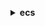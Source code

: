 **<details ><summary style="color:none;">ecs</summary><blockquote>**

- **<details><summary style="color:none;"><b><u>create-capacity-provider</b></u></summary><blockquote>**

  * **<p style="color:none;">--name</p>**
  * **<p style="color:none;">--auto-scaling-group-provider</p>**
  * **<p style="color:none;">--tags</p>**
  * **<p style="color:none;">--cli-input-json</p>**
  * **<p style="color:none;">--cli-input-yaml</p>**
  * **<p style="color:none;">--generate-cli-skeleton</p>**
  </br>
  **<p style="color:red;">Description</p>**
  </br>
  ## **Examples**
  ```bash

  ```
  ```json

  ```


- **<details><summary style="color:none;"><b><u>create-cluster</b></u></summary><blockquote>**

  * **<p style="color:none;">--cluster-name</p>**
  * **<p style="color:none;">--tags</p>**
  * **<p style="color:none;">--settings</p>**
  * **<p style="color:none;">--configuration</p>**
  * **<p style="color:none;">--capacity-providers</p>**
  * **<p style="color:none;">--default-capacity-provider-strategy</p>**
  * **<p style="color:none;">--cli-input-json</p>**
  * **<p style="color:none;">--cli-input-yaml</p>**
  * **<p style="color:none;">--generate-cli-skeleton</p>**
  </br>
  **<p style="color:red;">Description</p>**
  </br>
  ## **Examples**
  ```bash

  ```
  ```json

  ```


- **<details><summary style="color:none;"><b><u>create-service</b></u></summary><blockquote>**

  * **<p style="color:none;">--cluster</p>**
  * **<p style="color:none;">--service-name</p>**
  * **<p style="color:none;">--task-definition</p>**
  * **<p style="color:none;">--load-balancers</p>**
  * **<p style="color:none;">--service-registries</p>**
  * **<p style="color:none;">--desired-count</p>**
  * **<p style="color:none;">--client-token</p>**
  * **<p style="color:none;">--launch-type</p>**
  * **<p style="color:none;">--capacity-provider-strategy</p>**
  * **<p style="color:none;">--platform-version</p>**
  * **<p style="color:none;">--role</p>**
  * **<p style="color:none;">--deployment-configuration</p>**
  * **<p style="color:none;">--placement-constraints</p>**
  * **<p style="color:none;">--placement-strategy</p>**
  * **<p style="color:none;">--network-configuration</p>**
  * **<p style="color:none;">--health-check-grace-period-seconds</p>**
  * **<p style="color:none;">--scheduling-strategy</p>**
  * **<p style="color:none;">--deployment-controller</p>**
  * **<p style="color:none;">--tags</p>**
  * **<p style="color:none;">--enable-ecs-managed-tags</p>**
  * **<p style="color:none;">--no-enable-ecs-managed-tags</p>**
  * **<p style="color:none;">--propagate-tags</p>**
  * **<p style="color:none;">--enable-execute-command</p>**
  * **<p style="color:none;">--disable-execute-command</p>**
  * **<p style="color:none;">--cli-input-json</p>**
  * **<p style="color:none;">--cli-input-yaml</p>**
  * **<p style="color:none;">--generate-cli-skeleton</p>**
  </br>
  **<p style="color:red;">Description</p>**
  </br>
  ## **Examples**
  ```bash

  ```
  ```json

  ```


- **<details><summary style="color:none;"><b><u>create-task-set</b></u></summary><blockquote>**

  * **<p style="color:none;">--service</p>**
  * **<p style="color:none;">--cluster</p>**
  * **<p style="color:none;">--external-id</p>**
  * **<p style="color:none;">--task-definition</p>**
  * **<p style="color:none;">--network-configuration</p>**
  * **<p style="color:none;">--load-balancers</p>**
  * **<p style="color:none;">--service-registries</p>**
  * **<p style="color:none;">--launch-type</p>**
  * **<p style="color:none;">--capacity-provider-strategy</p>**
  * **<p style="color:none;">--platform-version</p>**
  * **<p style="color:none;">--scale</p>**
  * **<p style="color:none;">--client-token</p>**
  * **<p style="color:none;">--tags</p>**
  * **<p style="color:none;">--cli-input-json</p>**
  * **<p style="color:none;">--cli-input-yaml</p>**
  * **<p style="color:none;">--generate-cli-skeleton</p>**
  </br>
  **<p style="color:red;">Description</p>**
  </br>
  ## **Examples**
  ```bash

  ```
  ```json

  ```


- **<details><summary style="color:none;"><b><u>delete-account-setting</b></u></summary><blockquote>**

  * **<p style="color:none;">--name</p>**
  * **<p style="color:none;">--principal-arn</p>**
  * **<p style="color:none;">--cli-input-json</p>**
  * **<p style="color:none;">--cli-input-yaml</p>**
  * **<p style="color:none;">--generate-cli-skeleton</p>**
  </br>
  **<p style="color:red;">Description</p>**
  </br>
  ## **Examples**
  ```bash

  ```
  ```json

  ```


- **<details><summary style="color:none;"><b><u>delete-attributes</b></u></summary><blockquote>**

  * **<p style="color:none;">--cluster</p>**
  * **<p style="color:none;">--attributes</p>**
  * **<p style="color:none;">--cli-input-json</p>**
  * **<p style="color:none;">--cli-input-yaml</p>**
  * **<p style="color:none;">--generate-cli-skeleton</p>**
  </br>
  **<p style="color:red;">Description</p>**
  </br>
  ## **Examples**
  ```bash

  ```
  ```json

  ```


- **<details><summary style="color:none;"><b><u>delete-capacity-provider</b></u></summary><blockquote>**

  * **<p style="color:none;">--capacity-provider</p>**
  * **<p style="color:none;">--cli-input-json</p>**
  * **<p style="color:none;">--cli-input-yaml</p>**
  * **<p style="color:none;">--generate-cli-skeleton</p>**
  </br>
  **<p style="color:red;">Description</p>**
  </br>
  ## **Examples**
  ```bash

  ```
  ```json

  ```


- **<details><summary style="color:none;"><b><u>delete-cluster</b></u></summary><blockquote>**

  * **<p style="color:none;">--cluster</p>**
  * **<p style="color:none;">--cli-input-json</p>**
  * **<p style="color:none;">--cli-input-yaml</p>**
  * **<p style="color:none;">--generate-cli-skeleton</p>**
  </br>
  **<p style="color:red;">Description</p>**
  </br>
  ## **Examples**
  ```bash

  ```
  ```json

  ```


- **<details><summary style="color:none;"><b><u>delete-service</b></u></summary><blockquote>**

  * **<p style="color:none;">--cluster</p>**
  * **<p style="color:none;">--service</p>**
  * **<p style="color:none;">--force</p>**
  * **<p style="color:none;">--no-force</p>**
  * **<p style="color:none;">--cli-input-json</p>**
  * **<p style="color:none;">--cli-input-yaml</p>**
  * **<p style="color:none;">--generate-cli-skeleton</p>**
  </br>
  **<p style="color:red;">Description</p>**
  </br>
  ## **Examples**
  ```bash

  ```
  ```json

  ```


- **<details><summary style="color:none;"><b><u>delete-task-set</b></u></summary><blockquote>**

  * **<p style="color:none;">--cluster</p>**
  * **<p style="color:none;">--service</p>**
  * **<p style="color:none;">--task-set</p>**
  * **<p style="color:none;">--force</p>**
  * **<p style="color:none;">--no-force</p>**
  * **<p style="color:none;">--cli-input-json</p>**
  * **<p style="color:none;">--cli-input-yaml</p>**
  * **<p style="color:none;">--generate-cli-skeleton</p>**
  </br>
  **<p style="color:red;">Description</p>**
  </br>
  ## **Examples**
  ```bash

  ```
  ```json

  ```


- **<details><summary style="color:none;"><b><u>deploy</b></u></summary><blockquote>**

  * **<p style="color:none;">--service</p>**
  * **<p style="color:none;">--task-definition</p>**
  * **<p style="color:none;">--codedeploy-appspec</p>**
  * **<p style="color:none;">--cluster</p>**
  * **<p style="color:none;">--codedeploy-application</p>**
  * **<p style="color:none;">--codedeploy-deployment-group</p>**
  </br>
  **<p style="color:red;">Description</p>**
  </br>
  ## **Examples**
  ```bash

  ```
  ```json

  ```


- **<details><summary style="color:none;"><b><u>deregister-container-instance</b></u></summary><blockquote>**

  * **<p style="color:none;">--cluster</p>**
  * **<p style="color:none;">--container-instance</p>**
  * **<p style="color:none;">--force</p>**
  * **<p style="color:none;">--no-force</p>**
  * **<p style="color:none;">--cli-input-json</p>**
  * **<p style="color:none;">--cli-input-yaml</p>**
  * **<p style="color:none;">--generate-cli-skeleton</p>**
  </br>
  **<p style="color:red;">Description</p>**
  </br>
  ## **Examples**
  ```bash

  ```
  ```json

  ```


- **<details><summary style="color:none;"><b><u>deregister-task-definition</b></u></summary><blockquote>**

  * **<p style="color:none;">--task-definition</p>**
  * **<p style="color:none;">--cli-input-json</p>**
  * **<p style="color:none;">--cli-input-yaml</p>**
  * **<p style="color:none;">--generate-cli-skeleton</p>**
  </br>
  **<p style="color:red;">Description</p>**
  </br>
  ## **Examples**
  ```bash

  ```
  ```json

  ```


- **<details><summary style="color:none;"><b><u>describe-capacity-providers</b></u></summary><blockquote>**

  * **<p style="color:none;">--capacity-providers</p>**
  * **<p style="color:none;">--include</p>**
  * **<p style="color:none;">--max-results</p>**
  * **<p style="color:none;">--next-token</p>**
  * **<p style="color:none;">--cli-input-json</p>**
  * **<p style="color:none;">--cli-input-yaml</p>**
  * **<p style="color:none;">--generate-cli-skeleton</p>**
  </br>
  **<p style="color:red;">Description</p>**
  </br>
  ## **Examples**
  ```bash

  ```
  ```json

  ```


- **<details><summary style="color:none;"><b><u>describe-clusters</b></u></summary><blockquote>**

  * **<p style="color:none;">--clusters</p>**
  * **<p style="color:none;">--include</p>**
  * **<p style="color:none;">--cli-input-json</p>**
  * **<p style="color:none;">--cli-input-yaml</p>**
  * **<p style="color:none;">--generate-cli-skeleton</p>**
  </br>
  **<p style="color:red;">Description</p>**
  </br>
  ## **Examples**
  ```bash

  ```
  ```json

  ```


- **<details><summary style="color:none;"><b><u>describe-container-instances</b></u></summary><blockquote>**

  * **<p style="color:none;">--cluster</p>**
  * **<p style="color:none;">--container-instances</p>**
  * **<p style="color:none;">--include</p>**
  * **<p style="color:none;">--cli-input-json</p>**
  * **<p style="color:none;">--cli-input-yaml</p>**
  * **<p style="color:none;">--generate-cli-skeleton</p>**
  </br>
  **<p style="color:red;">Description</p>**
  </br>
  ## **Examples**
  ```bash

  ```
  ```json

  ```


- **<details><summary style="color:none;"><b><u>describe-services</b></u></summary><blockquote>**

  * **<p style="color:none;">--cluster</p>**
  * **<p style="color:none;">--services</p>**
  * **<p style="color:none;">--include</p>**
  * **<p style="color:none;">--cli-input-json</p>**
  * **<p style="color:none;">--cli-input-yaml</p>**
  * **<p style="color:none;">--generate-cli-skeleton</p>**
  </br>
  **<p style="color:red;">Description</p>**
  </br>
  ## **Examples**
  ```bash

  ```
  ```json

  ```


- **<details><summary style="color:none;"><b><u>describe-task-definition</b></u></summary><blockquote>**

  * **<p style="color:none;">--task-definition</p>**
  * **<p style="color:none;">--include</p>**
  * **<p style="color:none;">--cli-input-json</p>**
  * **<p style="color:none;">--cli-input-yaml</p>**
  * **<p style="color:none;">--generate-cli-skeleton</p>**
  </br>
  **<p style="color:red;">Description</p>**
  </br>
  ## **Examples**
  ```bash

  ```
  ```json

  ```


- **<details><summary style="color:none;"><b><u>describe-tasks</b></u></summary><blockquote>**

  * **<p style="color:none;">--cluster</p>**
  * **<p style="color:none;">--tasks</p>**
  * **<p style="color:none;">--include</p>**
  * **<p style="color:none;">--cli-input-json</p>**
  * **<p style="color:none;">--cli-input-yaml</p>**
  * **<p style="color:none;">--generate-cli-skeleton</p>**
  </br>
  **<p style="color:red;">Description</p>**
  </br>
  ## **Examples**
  ```bash

  ```
  ```json

  ```


- **<details><summary style="color:none;"><b><u>describe-task-sets</b></u></summary><blockquote>**

  * **<p style="color:none;">--cluster</p>**
  * **<p style="color:none;">--service</p>**
  * **<p style="color:none;">--task-sets</p>**
  * **<p style="color:none;">--include</p>**
  * **<p style="color:none;">--cli-input-json</p>**
  * **<p style="color:none;">--cli-input-yaml</p>**
  * **<p style="color:none;">--generate-cli-skeleton</p>**
  </br>
  **<p style="color:red;">Description</p>**
  </br>
  ## **Examples**
  ```bash

  ```
  ```json

  ```


- **<details><summary style="color:none;"><b><u>discover-poll-endpoint</b></u></summary><blockquote>**

  * **<p style="color:none;">--container-instance</p>**
  * **<p style="color:none;">--cluster</p>**
  * **<p style="color:none;">--cli-input-json</p>**
  * **<p style="color:none;">--cli-input-yaml</p>**
  * **<p style="color:none;">--generate-cli-skeleton</p>**
  </br>
  **<p style="color:red;">Description</p>**
  </br>
  ## **Examples**
  ```bash

  ```
  ```json

  ```


- **<details><summary style="color:none;"><b><u>execute-command</b></u></summary><blockquote>**

  * **<p style="color:none;">--cluster</p>**
  * **<p style="color:none;">--container</p>**
  * **<p style="color:none;">--command</p>**
  * **<p style="color:none;">--interactive</p>**
  * **<p style="color:none;">--non-interactive</p>**
  * **<p style="color:none;">--task</p>**
  * **<p style="color:none;">--cli-input-json</p>**
  * **<p style="color:none;">--cli-input-yaml</p>**
  * **<p style="color:none;">--generate-cli-skeleton</p>**
  </br>
  **<p style="color:red;">Description</p>**
  </br>
  ## **Examples**
  ```bash

  ```
  ```json

  ```


- **<details><summary style="color:none;"><b><u>help</b></u></summary><blockquote>**

  * **<p style="color:none;"></p>**
  </br>
  **<p style="color:red;">Description</p>**
  </br>
  ## **Examples**
  ```bash

  ```
  ```json

  ```


- **<details><summary style="color:none;"><b><u>list-account-settings</b></u></summary><blockquote>**

  * **<p style="color:none;">--name</p>**
  * **<p style="color:none;">--value</p>**
  * **<p style="color:none;">--principal-arn</p>**
  * **<p style="color:none;">--effective-settings</p>**
  * **<p style="color:none;">--no-effective-settings</p>**
  * **<p style="color:none;">--cli-input-json</p>**
  * **<p style="color:none;">--cli-input-yaml</p>**
  * **<p style="color:none;">--starting-token</p>**
  * **<p style="color:none;">--page-size</p>**
  * **<p style="color:none;">--max-items</p>**
  * **<p style="color:none;">--generate-cli-skeleton</p>**
  </br>
  **<p style="color:red;">Description</p>**
  </br>
  ## **Examples**
  ```bash

  ```
  ```json

  ```


- **<details><summary style="color:none;"><b><u>list-attributes</b></u></summary><blockquote>**

  * **<p style="color:none;">--cluster</p>**
  * **<p style="color:none;">--target-type</p>**
  * **<p style="color:none;">--attribute-name</p>**
  * **<p style="color:none;">--attribute-value</p>**
  * **<p style="color:none;">--cli-input-json</p>**
  * **<p style="color:none;">--cli-input-yaml</p>**
  * **<p style="color:none;">--starting-token</p>**
  * **<p style="color:none;">--page-size</p>**
  * **<p style="color:none;">--max-items</p>**
  * **<p style="color:none;">--generate-cli-skeleton</p>**
  </br>
  **<p style="color:red;">Description</p>**
  </br>
  ## **Examples**
  ```bash

  ```
  ```json

  ```


- **<details><summary style="color:none;"><b><u>list-clusters</b></u></summary><blockquote>**

  * **<p style="color:none;">--cli-input-json</p>**
  * **<p style="color:none;">--cli-input-yaml</p>**
  * **<p style="color:none;">--starting-token</p>**
  * **<p style="color:none;">--page-size</p>**
  * **<p style="color:none;">--max-items</p>**
  * **<p style="color:none;">--generate-cli-skeleton</p>**
  </br>
  **<p style="color:red;">Description</p>**
  </br>
  ## **Examples**
  ```bash

  ```
  ```json

  ```


- **<details><summary style="color:none;"><b><u>list-container-instances</b></u></summary><blockquote>**

  * **<p style="color:none;">--cluster</p>**
  * **<p style="color:none;">--filter</p>**
  * **<p style="color:none;">--status</p>**
  * **<p style="color:none;">--cli-input-json</p>**
  * **<p style="color:none;">--cli-input-yaml</p>**
  * **<p style="color:none;">--starting-token</p>**
  * **<p style="color:none;">--page-size</p>**
  * **<p style="color:none;">--max-items</p>**
  * **<p style="color:none;">--generate-cli-skeleton</p>**
  </br>
  **<p style="color:red;">Description</p>**
  </br>
  ## **Examples**
  ```bash

  ```
  ```json

  ```


- **<details><summary style="color:none;"><b><u>list-services</b></u></summary><blockquote>**

  * **<p style="color:none;">--cluster</p>**
  * **<p style="color:none;">--launch-type</p>**
  * **<p style="color:none;">--scheduling-strategy</p>**
  * **<p style="color:none;">--cli-input-json</p>**
  * **<p style="color:none;">--cli-input-yaml</p>**
  * **<p style="color:none;">--starting-token</p>**
  * **<p style="color:none;">--page-size</p>**
  * **<p style="color:none;">--max-items</p>**
  * **<p style="color:none;">--generate-cli-skeleton</p>**
  </br>
  **<p style="color:red;">Description</p>**
  </br>
  ## **Examples**
  ```bash

  ```
  ```json

  ```


- **<details><summary style="color:none;"><b><u>list-tags-for-resource</b></u></summary><blockquote>**

  * **<p style="color:none;">--resource-arn</p>**
  * **<p style="color:none;">--cli-input-json</p>**
  * **<p style="color:none;">--cli-input-yaml</p>**
  * **<p style="color:none;">--generate-cli-skeleton</p>**
  </br>
  **<p style="color:red;">Description</p>**
  </br>
  ## **Examples**
  ```bash

  ```
  ```json

  ```


- **<details><summary style="color:none;"><b><u>list-task-definition-families</b></u></summary><blockquote>**

  * **<p style="color:none;">--family-prefix</p>**
  * **<p style="color:none;">--status</p>**
  * **<p style="color:none;">--cli-input-json</p>**
  * **<p style="color:none;">--cli-input-yaml</p>**
  * **<p style="color:none;">--starting-token</p>**
  * **<p style="color:none;">--page-size</p>**
  * **<p style="color:none;">--max-items</p>**
  * **<p style="color:none;">--generate-cli-skeleton</p>**
  </br>
  **<p style="color:red;">Description</p>**
  </br>
  ## **Examples**
  ```bash

  ```
  ```json

  ```


- **<details><summary style="color:none;"><b><u>list-task-definitions</b></u></summary><blockquote>**

  * **<p style="color:none;">--family-prefix</p>**
  * **<p style="color:none;">--status</p>**
  * **<p style="color:none;">--sort</p>**
  * **<p style="color:none;">--cli-input-json</p>**
  * **<p style="color:none;">--cli-input-yaml</p>**
  * **<p style="color:none;">--starting-token</p>**
  * **<p style="color:none;">--page-size</p>**
  * **<p style="color:none;">--max-items</p>**
  * **<p style="color:none;">--generate-cli-skeleton</p>**
  </br>
  **<p style="color:red;">Description</p>**
  </br>
  ## **Examples**
  ```bash

  ```
  ```json

  ```


- **<details><summary style="color:none;"><b><u>list-tasks</b></u></summary><blockquote>**

  * **<p style="color:none;">--cluster</p>**
  * **<p style="color:none;">--container-instance</p>**
  * **<p style="color:none;">--family</p>**
  * **<p style="color:none;">--started-by</p>**
  * **<p style="color:none;">--service-name</p>**
  * **<p style="color:none;">--desired-status</p>**
  * **<p style="color:none;">--launch-type</p>**
  * **<p style="color:none;">--cli-input-json</p>**
  * **<p style="color:none;">--cli-input-yaml</p>**
  * **<p style="color:none;">--starting-token</p>**
  * **<p style="color:none;">--page-size</p>**
  * **<p style="color:none;">--max-items</p>**
  * **<p style="color:none;">--generate-cli-skeleton</p>**
  </br>
  **<p style="color:red;">Description</p>**
  </br>
  ## **Examples**
  ```bash

  ```
  ```json

  ```


- **<details><summary style="color:none;"><b><u>put-account-setting</b></u></summary><blockquote>**

  * **<p style="color:none;">--name</p>**
  * **<p style="color:none;">--value</p>**
  * **<p style="color:none;">--principal-arn</p>**
  * **<p style="color:none;">--cli-input-json</p>**
  * **<p style="color:none;">--cli-input-yaml</p>**
  * **<p style="color:none;">--generate-cli-skeleton</p>**
  </br>
  **<p style="color:red;">Description</p>**
  </br>
  ## **Examples**
  ```bash

  ```
  ```json

  ```


- **<details><summary style="color:none;"><b><u>put-account-setting-default</b></u></summary><blockquote>**

  * **<p style="color:none;">--name</p>**
  * **<p style="color:none;">--value</p>**
  * **<p style="color:none;">--cli-input-json</p>**
  * **<p style="color:none;">--cli-input-yaml</p>**
  * **<p style="color:none;">--generate-cli-skeleton</p>**
  </br>
  **<p style="color:red;">Description</p>**
  </br>
  ## **Examples**
  ```bash

  ```
  ```json

  ```


- **<details><summary style="color:none;"><b><u>put-attributes</b></u></summary><blockquote>**

  * **<p style="color:none;">--cluster</p>**
  * **<p style="color:none;">--attributes</p>**
  * **<p style="color:none;">--cli-input-json</p>**
  * **<p style="color:none;">--cli-input-yaml</p>**
  * **<p style="color:none;">--generate-cli-skeleton</p>**
  </br>
  **<p style="color:red;">Description</p>**
  </br>
  ## **Examples**
  ```bash

  ```
  ```json

  ```


- **<details><summary style="color:none;"><b><u>put-cluster-capacity-providers</b></u></summary><blockquote>**

  * **<p style="color:none;">--cluster</p>**
  * **<p style="color:none;">--capacity-providers</p>**
  * **<p style="color:none;">--default-capacity-provider-strategy</p>**
  * **<p style="color:none;">--cli-input-json</p>**
  * **<p style="color:none;">--cli-input-yaml</p>**
  * **<p style="color:none;">--generate-cli-skeleton</p>**
  </br>
  **<p style="color:red;">Description</p>**
  </br>
  ## **Examples**
  ```bash

  ```
  ```json

  ```


- **<details><summary style="color:none;"><b><u>register-container-instance</b></u></summary><blockquote>**

  * **<p style="color:none;">--cluster</p>**
  * **<p style="color:none;">--instance-identity-document</p>**
  * **<p style="color:none;">--instance-identity-document-signature</p>**
  * **<p style="color:none;">--total-resources</p>**
  * **<p style="color:none;">--version-info</p>**
  * **<p style="color:none;">--container-instance-arn</p>**
  * **<p style="color:none;">--attributes</p>**
  * **<p style="color:none;">--platform-devices</p>**
  * **<p style="color:none;">--tags</p>**
  * **<p style="color:none;">--cli-input-json</p>**
  * **<p style="color:none;">--cli-input-yaml</p>**
  * **<p style="color:none;">--generate-cli-skeleton</p>**
  </br>
  **<p style="color:red;">Description</p>**
  </br>
  ## **Examples**
  ```bash

  ```
  ```json

  ```


- **<details><summary style="color:none;"><b><u>register-task-definition</b></u></summary><blockquote>**

  * **<p style="color:none;">--family</p>**
  * **<p style="color:none;">--task-role-arn</p>**
  * **<p style="color:none;">--execution-role-arn</p>**
  * **<p style="color:none;">--network-mode</p>**
  * **<p style="color:none;">--container-definitions</p>**
  * **<p style="color:none;">--volumes</p>**
  * **<p style="color:none;">--placement-constraints</p>**
  * **<p style="color:none;">--requires-compatibilities</p>**
  * **<p style="color:none;">--cpu</p>**
  * **<p style="color:none;">--memory</p>**
  * **<p style="color:none;">--tags</p>**
  * **<p style="color:none;">--pid-mode</p>**
  * **<p style="color:none;">--ipc-mode</p>**
  * **<p style="color:none;">--proxy-configuration</p>**
  * **<p style="color:none;">--inference-accelerators</p>**
  * **<p style="color:none;">--ephemeral-storage</p>**
  * **<p style="color:none;">--cli-input-json</p>**
  * **<p style="color:none;">--cli-input-yaml</p>**
  * **<p style="color:none;">--generate-cli-skeleton</p>**
  </br>
  **<p style="color:red;">Description</p>**
  </br>
  ## **Examples**
  ```bash

  ```
  ```json

  ```


- **<details><summary style="color:none;"><b><u>run-task</b></u></summary><blockquote>**

  * **<p style="color:none;">--capacity-provider-strategy</p>**
  * **<p style="color:none;">--cluster</p>**
  * **<p style="color:none;">--count</p>**
  * **<p style="color:none;">--enable-ecs-managed-tags</p>**
  * **<p style="color:none;">--no-enable-ecs-managed-tags</p>**
  * **<p style="color:none;">--enable-execute-command</p>**
  * **<p style="color:none;">--disable-execute-command</p>**
  * **<p style="color:none;">--group</p>**
  * **<p style="color:none;">--launch-type</p>**
  * **<p style="color:none;">--network-configuration</p>**
  * **<p style="color:none;">--overrides</p>**
  * **<p style="color:none;">--placement-constraints</p>**
  * **<p style="color:none;">--placement-strategy</p>**
  * **<p style="color:none;">--platform-version</p>**
  * **<p style="color:none;">--propagate-tags</p>**
  * **<p style="color:none;">--reference-id</p>**
  * **<p style="color:none;">--started-by</p>**
  * **<p style="color:none;">--tags</p>**
  * **<p style="color:none;">--task-definition</p>**
  * **<p style="color:none;">--cli-input-json</p>**
  * **<p style="color:none;">--cli-input-yaml</p>**
  * **<p style="color:none;">--generate-cli-skeleton</p>**
  </br>
  **<p style="color:red;">Description</p>**
  </br>
  ## **Examples**
  ```bash

  ```
  ```json

  ```


- **<details><summary style="color:none;"><b><u>start-task</b></u></summary><blockquote>**

  * **<p style="color:none;">--cluster</p>**
  * **<p style="color:none;">--container-instances</p>**
  * **<p style="color:none;">--enable-ecs-managed-tags</p>**
  * **<p style="color:none;">--no-enable-ecs-managed-tags</p>**
  * **<p style="color:none;">--enable-execute-command</p>**
  * **<p style="color:none;">--disable-execute-command</p>**
  * **<p style="color:none;">--group</p>**
  * **<p style="color:none;">--network-configuration</p>**
  * **<p style="color:none;">--overrides</p>**
  * **<p style="color:none;">--propagate-tags</p>**
  * **<p style="color:none;">--reference-id</p>**
  * **<p style="color:none;">--started-by</p>**
  * **<p style="color:none;">--tags</p>**
  * **<p style="color:none;">--task-definition</p>**
  * **<p style="color:none;">--cli-input-json</p>**
  * **<p style="color:none;">--cli-input-yaml</p>**
  * **<p style="color:none;">--generate-cli-skeleton</p>**
  </br>
  **<p style="color:red;">Description</p>**
  </br>
  ## **Examples**
  ```bash

  ```
  ```json

  ```


- **<details><summary style="color:none;"><b><u>stop-task</b></u></summary><blockquote>**

  * **<p style="color:none;">--cluster</p>**
  * **<p style="color:none;">--task</p>**
  * **<p style="color:none;">--reason</p>**
  * **<p style="color:none;">--cli-input-json</p>**
  * **<p style="color:none;">--cli-input-yaml</p>**
  * **<p style="color:none;">--generate-cli-skeleton</p>**
  </br>
  **<p style="color:red;">Description</p>**
  </br>
  ## **Examples**
  ```bash

  ```
  ```json

  ```


- **<details><summary style="color:none;"><b><u>submit-attachment-state-changes</b></u></summary><blockquote>**

  * **<p style="color:none;">--cluster</p>**
  * **<p style="color:none;">--attachments</p>**
  * **<p style="color:none;">--cli-input-json</p>**
  * **<p style="color:none;">--cli-input-yaml</p>**
  * **<p style="color:none;">--generate-cli-skeleton</p>**
  </br>
  **<p style="color:red;">Description</p>**
  </br>
  ## **Examples**
  ```bash

  ```
  ```json

  ```


- **<details><summary style="color:none;"><b><u>submit-container-state-change</b></u></summary><blockquote>**

  * **<p style="color:none;">--cluster</p>**
  * **<p style="color:none;">--task</p>**
  * **<p style="color:none;">--container-name</p>**
  * **<p style="color:none;">--runtime-id</p>**
  * **<p style="color:none;">--status</p>**
  * **<p style="color:none;">--exit-code</p>**
  * **<p style="color:none;">--reason</p>**
  * **<p style="color:none;">--network-bindings</p>**
  * **<p style="color:none;">--cli-input-json</p>**
  * **<p style="color:none;">--cli-input-yaml</p>**
  * **<p style="color:none;">--generate-cli-skeleton</p>**
  </br>
  **<p style="color:red;">Description</p>**
  </br>
  ## **Examples**
  ```bash

  ```
  ```json

  ```


- **<details><summary style="color:none;"><b><u>submit-task-state-change</b></u></summary><blockquote>**

  * **<p style="color:none;">--cluster</p>**
  * **<p style="color:none;">--task</p>**
  * **<p style="color:none;">--status</p>**
  * **<p style="color:none;">--reason</p>**
  * **<p style="color:none;">--containers</p>**
  * **<p style="color:none;">--attachments</p>**
  * **<p style="color:none;">--managed-agents</p>**
  * **<p style="color:none;">--pull-started-at</p>**
  * **<p style="color:none;">--pull-stopped-at</p>**
  * **<p style="color:none;">--execution-stopped-at</p>**
  * **<p style="color:none;">--cli-input-json</p>**
  * **<p style="color:none;">--cli-input-yaml</p>**
  * **<p style="color:none;">--generate-cli-skeleton</p>**
  </br>
  **<p style="color:red;">Description</p>**
  </br>
  ## **Examples**
  ```bash

  ```
  ```json

  ```


- **<details><summary style="color:none;"><b><u>tag-resource</b></u></summary><blockquote>**

  * **<p style="color:none;">--resource-arn</p>**
  * **<p style="color:none;">--tags</p>**
  * **<p style="color:none;">--cli-input-json</p>**
  * **<p style="color:none;">--cli-input-yaml</p>**
  * **<p style="color:none;">--generate-cli-skeleton</p>**
  </br>
  **<p style="color:red;">Description</p>**
  </br>
  ## **Examples**
  ```bash

  ```
  ```json

  ```


- **<details><summary style="color:none;"><b><u>untag-resource</b></u></summary><blockquote>**

  * **<p style="color:none;">--resource-arn</p>**
  * **<p style="color:none;">--tag-keys</p>**
  * **<p style="color:none;">--cli-input-json</p>**
  * **<p style="color:none;">--cli-input-yaml</p>**
  * **<p style="color:none;">--generate-cli-skeleton</p>**
  </br>
  **<p style="color:red;">Description</p>**
  </br>
  ## **Examples**
  ```bash

  ```
  ```json

  ```


- **<details><summary style="color:none;"><b><u>update-capacity-provider</b></u></summary><blockquote>**

  * **<p style="color:none;">--name</p>**
  * **<p style="color:none;">--auto-scaling-group-provider</p>**
  * **<p style="color:none;">--cli-input-json</p>**
  * **<p style="color:none;">--cli-input-yaml</p>**
  * **<p style="color:none;">--generate-cli-skeleton</p>**
  </br>
  **<p style="color:red;">Description</p>**
  </br>
  ## **Examples**
  ```bash

  ```
  ```json

  ```


- **<details><summary style="color:none;"><b><u>update-cluster</b></u></summary><blockquote>**

  * **<p style="color:none;">--cluster</p>**
  * **<p style="color:none;">--settings</p>**
  * **<p style="color:none;">--configuration</p>**
  * **<p style="color:none;">--cli-input-json</p>**
  * **<p style="color:none;">--cli-input-yaml</p>**
  * **<p style="color:none;">--generate-cli-skeleton</p>**
  </br>
  **<p style="color:red;">Description</p>**
  </br>
  ## **Examples**
  ```bash

  ```
  ```json

  ```


- **<details><summary style="color:none;"><b><u>update-cluster-settings</b></u></summary><blockquote>**

  * **<p style="color:none;">--cluster</p>**
  * **<p style="color:none;">--settings</p>**
  * **<p style="color:none;">--cli-input-json</p>**
  * **<p style="color:none;">--cli-input-yaml</p>**
  * **<p style="color:none;">--generate-cli-skeleton</p>**
  </br>
  **<p style="color:red;">Description</p>**
  </br>
  ## **Examples**
  ```bash

  ```
  ```json

  ```


- **<details><summary style="color:none;"><b><u>update-container-agent</b></u></summary><blockquote>**

  * **<p style="color:none;">--cluster</p>**
  * **<p style="color:none;">--container-instance</p>**
  * **<p style="color:none;">--cli-input-json</p>**
  * **<p style="color:none;">--cli-input-yaml</p>**
  * **<p style="color:none;">--generate-cli-skeleton</p>**
  </br>
  **<p style="color:red;">Description</p>**
  </br>
  ## **Examples**
  ```bash

  ```
  ```json

  ```


- **<details><summary style="color:none;"><b><u>update-container-instances-state</b></u></summary><blockquote>**

  * **<p style="color:none;">--cluster</p>**
  * **<p style="color:none;">--container-instances</p>**
  * **<p style="color:none;">--status</p>**
  * **<p style="color:none;">--cli-input-json</p>**
  * **<p style="color:none;">--cli-input-yaml</p>**
  * **<p style="color:none;">--generate-cli-skeleton</p>**
  </br>
  **<p style="color:red;">Description</p>**
  </br>
  ## **Examples**
  ```bash

  ```
  ```json

  ```


- **<details><summary style="color:none;"><b><u>update-service</b></u></summary><blockquote>**

  * **<p style="color:none;">--cluster</p>**
  * **<p style="color:none;">--service</p>**
  * **<p style="color:none;">--desired-count</p>**
  * **<p style="color:none;">--task-definition</p>**
  * **<p style="color:none;">--capacity-provider-strategy</p>**
  * **<p style="color:none;">--deployment-configuration</p>**
  * **<p style="color:none;">--network-configuration</p>**
  * **<p style="color:none;">--placement-constraints</p>**
  * **<p style="color:none;">--placement-strategy</p>**
  * **<p style="color:none;">--platform-version</p>**
  * **<p style="color:none;">--force-new-deployment</p>**
  * **<p style="color:none;">--no-force-new-deployment</p>**
  * **<p style="color:none;">--health-check-grace-period-seconds</p>**
  * **<p style="color:none;">--enable-execute-command</p>**
  * **<p style="color:none;">--disable-execute-command</p>**
  * **<p style="color:none;">--cli-input-json</p>**
  * **<p style="color:none;">--cli-input-yaml</p>**
  * **<p style="color:none;">--generate-cli-skeleton</p>**
  </br>
  **<p style="color:red;">Description</p>**
  </br>
  ## **Examples**
  ```bash

  ```
  ```json

  ```


- **<details><summary style="color:none;"><b><u>update-service-primary-task-set</b></u></summary><blockquote>**

  * **<p style="color:none;">--cluster</p>**
  * **<p style="color:none;">--service</p>**
  * **<p style="color:none;">--primary-task-set</p>**
  * **<p style="color:none;">--cli-input-json</p>**
  * **<p style="color:none;">--cli-input-yaml</p>**
  * **<p style="color:none;">--generate-cli-skeleton</p>**
  </br>
  **<p style="color:red;">Description</p>**
  </br>
  ## **Examples**
  ```bash

  ```
  ```json

  ```


- **<details><summary style="color:none;"><b><u>update-task-set</b></u></summary><blockquote>**

  * **<p style="color:none;">--cluster</p>**
  * **<p style="color:none;">--service</p>**
  * **<p style="color:none;">--task-set</p>**
  * **<p style="color:none;">--scale</p>**
  * **<p style="color:none;">--cli-input-json</p>**
  * **<p style="color:none;">--cli-input-yaml</p>**
  * **<p style="color:none;">--generate-cli-skeleton</p>**
  </br>
  **<p style="color:red;">Description</p>**
  </br>
  ## **Examples**
  ```bash

  ```
  ```json

  ```


- **<details><summary style="color:none;"><b><u>wait</b></u></summary><blockquote>**

  * **<p style="color:none;"></p>**
  </br>
  **<p style="color:red;">Description</p>**
  </br>
  ## **Examples**
  ```bash

  ```
  ```json

  ```


</blockquote></details>
</blockquote></details>
</blockquote></details>
</blockquote></details>
</blockquote></details>
</blockquote></details>
</blockquote></details>
</blockquote></details>
</blockquote></details>
</blockquote></details>
</blockquote></details>
</blockquote></details>
</blockquote></details>
</blockquote></details>
</blockquote></details>
</blockquote></details>
</blockquote></details>
</blockquote></details>
</blockquote></details>
</blockquote></details>
</blockquote></details>
</blockquote></details>
</blockquote></details>
</blockquote></details>
</blockquote></details>
</blockquote></details>
</blockquote></details>
</blockquote></details>
</blockquote></details>
</blockquote></details>
</blockquote></details>
</blockquote></details>
</blockquote></details>
</blockquote></details>
</blockquote></details>
</blockquote></details>
</blockquote></details>
</blockquote></details>
</blockquote></details>
</blockquote></details>
</blockquote></details>
</blockquote></details>
</blockquote></details>
</blockquote></details>
</blockquote></details>
</blockquote></details>
</blockquote></details>
</blockquote></details>
</blockquote></details>
</blockquote></details>
</blockquote></details>
</blockquote></details>
</blockquote></details>
</blockquote></details>
</blockquote></details>
</blockquote></details>
